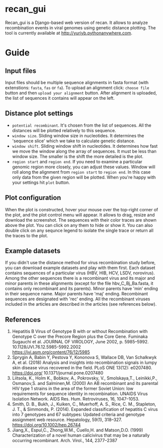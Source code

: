 # recan_gui
Recan_gui is a Django-based web version of recan. It allows to analyze recombination events in viral genomes using genetic distance plotting. The tool is currently available at http://yuriyb.pythonanywhere.com.
# Guide
## Input files
Input files should be multiple sequence alignments in fasta format (with extenstions: `fasta`, `fas` or `fa`).
To upload an alignment click: `choose file` button and then `upload your alignment` button. After alignment is uploaded, the list of sequences it contains will appear on the left. 

## Distance plot settings
- `potential recombinant`. It's chosen from the list of sequences. All the distances will be plotted relatively to this sequence.
- `window size`. Sliding window size in nucleotides. It determines the 'sequence slice' which we take to calculate genetic distance.
- `window shift`. Sliding window shift in nucleotides. It determines how fast we move the window along the array of sequences. It must be less than window size. The smaller is the shift the more detailed is the plot. 
- `region start` and `region end`. If you need to examine a particular genomic region more closely, you can adjust these values. Window will roll along the alignment from `region start` to `region end`. In this case only data from the given region will be plotted. 
When you're happy with your settings hit `plot` button.

## Plot configuration
When the plot is constructed, hover your mouse over the top-right corner of the plot, and the plot control menu will appear. It allows to drag, resize and download the screenshot. The sequences with their color traces are shown above the plot. You can click on any them to hide or show it. You can also double click on any sequnce legend to isolate the single trace or return all the traces to the plot.   

## Example datasets
If you didn't use the distance method for virus recombination study before, you can download example datasets and play with them first. Each dataset contains sequences of a particular virus (HBV, HIB, HCV, LSDV, norovirus). Among the other sequences there is a recombinant virus and its major and minor parents in these alignments (except for the file hbv_C_Bj_Ba.fasta, it contains only recombinant and its parents). Minor parents have 'min' ending in their sequence name. Major parents have 'maj' ending. Recombinant sequences are designated with 'rec' ending. All the recombinant viruses included in the articles are described in the articles (see references below). 



## References
1. Hepatitis B Virus of Genotype B with or without Recombination with Genotype C over the Precore Region plus the Core Gene. Fuminaka Sugauchi et al. JOURNAL OF VIROLOGY, June 2002, p. 5985–5992. 10.1128/JVI.76.12.5985-5992.2002 https://jvi.asm.org/content/76/12/5985
2. Sprygin A, Babin Y, Pestova Y, Kononova S, Wallace DB, Van Schalkwyk A, et al. (2018) Analysis and insights into recombination signals in lumpy skin disease virus recovered in the field. PLoS ONE 13(12): e0207480. https://doi.org/ 10.1371/journal.pone.0207480
3. Liitsola, K., Holm K., Bobkov, A., Pokrovsky, V., Smolskaya,T., Leinikki,P., Osmanov,S. and Salminen,M. (2000) An AB recombinant and its parental HIV type 1 strains in the area of the former Soviet Union: low requirements for sequence identity in recombination. UNAIDS Virus Isolation Network. AIDS Res. Hum. Retroviruses, 16, 1047–1053.
4. Smith, D. B., Bukh, J., Kuiken, C., Muerhoff, A. S., Rice, C. M., Stapleton, J. T., & Simmonds, P. (2014). Expanded classification of hepatitis C virus into 7 genotypes and 67 subtypes: Updated criteria and genotype assignment web resource. Hepatology, 59(1), 318–327. https://doi.org/10.1002/hep.26744
5. Jiang,X., Espul,C., Zhong,W.M., Cuello,H. and Matson,D.O. (1999) Characterization of a novel human calicivirus that may be a naturally occurring recombinant. Arch. Virol., 144, 2377–2387






